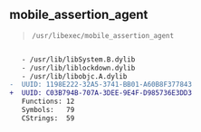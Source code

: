## mobile_assertion_agent

> `/usr/libexec/mobile_assertion_agent`

```diff

   - /usr/lib/libSystem.B.dylib
   - /usr/lib/liblockdown.dylib
   - /usr/lib/libobjc.A.dylib
-  UUID: 1198E222-32A5-3741-BB01-A60B8F377843
+  UUID: C03B794B-707A-3DEE-9E4F-D985736E3DD3
   Functions: 12
   Symbols:   79
   CStrings:  59

```
